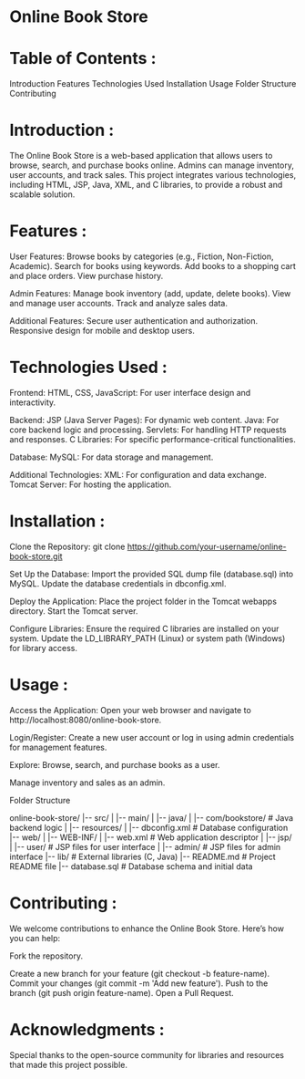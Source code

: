 # Online Book Store

# Table of Contents :

Introduction
Features
Technologies Used
Installation
Usage
Folder Structure
Contributing

# Introduction :

The Online Book Store is a web-based application that allows users to browse, search, and purchase books online. Admins can manage inventory, user accounts, and track sales. This project integrates various technologies, including HTML, JSP, Java, XML, and C libraries, to provide a robust and scalable solution.

# Features :

User Features:
Browse books by categories (e.g., Fiction, Non-Fiction, Academic).
Search for books using keywords.
Add books to a shopping cart and place orders.
View purchase history.

Admin Features:
Manage book inventory (add, update, delete books).
View and manage user accounts.
Track and analyze sales data.

Additional Features:
Secure user authentication and authorization.
Responsive design for mobile and desktop users.

# Technologies Used :

Frontend:
HTML, CSS, JavaScript: For user interface design and interactivity.

Backend:
JSP (Java Server Pages): For dynamic web content.
Java: For core backend logic and processing.
Servlets: For handling HTTP requests and responses.
C Libraries: For specific performance-critical functionalities.

Database:
MySQL: For data storage and management.

Additional Technologies:
XML: For configuration and data exchange.
Tomcat Server: For hosting the application.

# Installation :

Clone the Repository:
git clone https://github.com/your-username/online-book-store.git

Set Up the Database:
Import the provided SQL dump file (database.sql) into MySQL.
Update the database credentials in dbconfig.xml.

Deploy the Application:
Place the project folder in the Tomcat webapps directory.
Start the Tomcat server.

Configure Libraries:
Ensure the required C libraries are installed on your system.
Update the LD_LIBRARY_PATH (Linux) or system path (Windows) for library access.

# Usage :

Access the Application:
Open your web browser and navigate to http://localhost:8080/online-book-store.

Login/Register:
Create a new user account or log in using admin credentials for management features.

Explore:
Browse, search, and purchase books as a user.

Manage inventory and sales as an admin.

Folder Structure

online-book-store/
|-- src/
|   |-- main/
|       |-- java/
|           |-- com/bookstore/        # Java backend logic
|       |-- resources/
|           |-- dbconfig.xml          # Database configuration
|-- web/
|   |-- WEB-INF/
|       |-- web.xml                  # Web application descriptor
|   |-- jsp/
|       |-- user/                    # JSP files for user interface
|       |-- admin/                   # JSP files for admin interface
|-- lib/                             # External libraries (C, Java)
|-- README.md                        # Project README file
|-- database.sql                     # Database schema and initial data

# Contributing :

We welcome contributions to enhance the Online Book Store. Here’s how you can help:

Fork the repository.

Create a new branch for your feature (git checkout -b feature-name).
Commit your changes (git commit -m 'Add new feature').
Push to the branch (git push origin feature-name).
Open a Pull Request.


# Acknowledgments :
Special thanks to the open-source community for libraries and resources that made this project possible.
